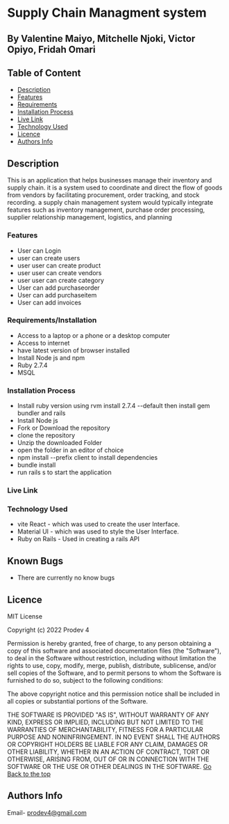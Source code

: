 # Supply Chain Managment system

## By Valentine Maiyo, Mitchelle Njoki, Victor Opiyo, Fridah Omari

## Table of Content

- [Description](#description)
- [Features](#features)
- [Requirements](#requirements)
- [Installation Process](#installation-Process)
- [Live Link](#Live-Link)
- [Technology Used](#technology-Used)
- [Licence](#licence)
- [Authors Info](#Authors-Info)

## Description
This is an application that helps businesses manage their inventory and supply chain. it is a system used to coordinate and direct the flow of goods from vendors by facilitating procurement, order tracking, and stock recording. a supply chain management system would typically integrate features such as inventory management, purchase order processing, supplier relationship management, logistics, and planning 

 
### Features

- User can Login 
- user can create users
- user user can create  product
- user user can create  vendors
- user user can create  category
- User can add purchaseorder
- User can add purchaseitem
- User can add invoices


### Requirements/Installation

- Access to a laptop or a phone or a desktop computer
- Access to internet
- have latest version of browser installed
- Install Node js and npm
- Ruby 2.7.4
- MSQL

### Installation Process
- Install ruby  version using rvm install 2.7.4 --default then install gem bundler and rails 
- Install Node js 
- Fork or Download the repository
- clone the repository
- Unzip the downloaded Folder
- open the folder in an editor of choice
- npm install --prefix client to install dependencies
- bundle install 
- run rails s to start the application

### Live Link


### Technology Used

- vite React  - which was used to create the user Interface.
- Material UI - which was used to style the User Interface.
- Ruby on Rails  - Used in creating a rails API  

## Known Bugs

- There are currently no know bugs

## Licence

MIT License

Copyright (c) 2022 Prodev 4

Permission is hereby granted, free of charge, to any person obtaining a copy
of this software and associated documentation files (the "Software"), to deal
in the Software without restriction, including without limitation the rights
to use, copy, modify, merge, publish, distribute, sublicense, and/or sell
copies of the Software, and to permit persons to whom the Software is
furnished to do so, subject to the following conditions:

The above copyright notice and this permission notice shall be included in all
copies or substantial portions of the Software.

THE SOFTWARE IS PROVIDED "AS IS", WITHOUT WARRANTY OF ANY KIND, EXPRESS OR
IMPLIED, INCLUDING BUT NOT LIMITED TO THE WARRANTIES OF MERCHANTABILITY,
FITNESS FOR A PARTICULAR PURPOSE AND NONINFRINGEMENT. IN NO EVENT SHALL THE
AUTHORS OR COPYRIGHT HOLDERS BE LIABLE FOR ANY CLAIM, DAMAGES OR OTHER
LIABILITY, WHETHER IN AN ACTION OF CONTRACT, TORT OR OTHERWISE, ARISING FROM,
OUT OF OR IN CONNECTION WITH THE SOFTWARE OR THE USE OR OTHER DEALINGS IN THE
SOFTWARE.
[Go Back to the top](#)

## Authors Info

Email- prodev4@gmail.com
